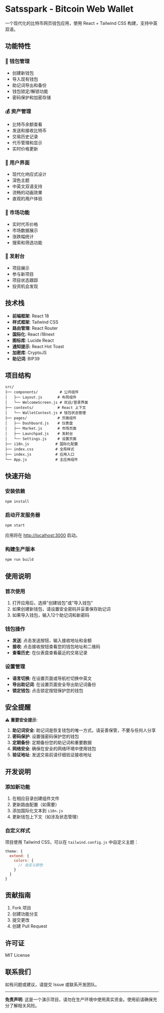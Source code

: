 # Satsspark - Bitcoin Web Wallet

一个现代化的比特币网页钱包应用，使用 React + Tailwind CSS 构建，支持中英双语。

## 功能特性

### 🔐 钱包管理
- 创建新钱包
- 导入现有钱包
- 助记词导出和备份
- 钱包锁定/解锁功能
- 密码保护和加密存储

### 💰 资产管理
- 比特币余额查看
- 发送和接收比特币
- 交易历史记录
- 代币管理和显示
- 实时价格更新

### 📱 用户界面
- 现代化响应式设计
- 深色主题
- 中英文双语支持
- 流畅的动画效果
- 直观的用户体验

### 🚀 市场功能
- 实时代币价格
- 市场数据展示
- 涨跌幅统计
- 搜索和筛选功能

### 🎯 发射台
- 项目展示
- 参与新项目
- 项目状态跟踪
- 投资机会发现

## 技术栈

- **前端框架**: React 18
- **样式框架**: Tailwind CSS
- **路由管理**: React Router
- **国际化**: React i18next
- **图标库**: Lucide React
- **通知提示**: React Hot Toast
- **加密库**: CryptoJS
- **助记词**: BIP39

## 项目结构

```
src/
├── components/          # 公共组件
│   ├── Layout.js       # 布局组件
│   └── WelcomeScreen.js # 欢迎/登录界面
├── contexts/           # React 上下文
│   └── WalletContext.js # 钱包状态管理
├── pages/              # 页面组件
│   ├── Dashboard.js    # 仪表盘
│   ├── Market.js       # 市场页面
│   ├── Launchpad.js    # 发射台
│   └── Settings.js     # 设置页面
├── i18n.js            # 国际化配置
├── index.css          # 全局样式
├── index.js           # 应用入口
└── App.js             # 主应用组件
```

## 快速开始

### 安装依赖

```bash
npm install
```

### 启动开发服务器

```bash
npm start
```

应用将在 [http://localhost:3000](http://localhost:3000) 启动。

### 构建生产版本

```bash
npm run build
```

## 使用说明

### 首次使用

1. 打开应用后，选择"创建钱包"或"导入钱包"
2. 如果创建新钱包，请设置安全密码并妥善保存助记词
3. 如果导入钱包，输入12个助记词和新密码

### 钱包操作

- **发送**: 点击发送按钮，输入接收地址和金额
- **接收**: 点击接收按钮查看您的钱包地址和二维码
- **查看历史**: 在仪表盘查看最近的交易记录

### 设置管理

- **语言切换**: 在设置页面或导航栏切换中英文
- **导出助记词**: 在设置页面安全导出助记词备份
- **锁定钱包**: 点击锁定按钮保护您的钱包

## 安全提醒

⚠️ **重要安全提示**:

1. **助记词安全**: 助记词是恢复钱包的唯一方式，请妥善保管，不要与任何人分享
2. **密码保护**: 设置强密码保护您的钱包
3. **定期备份**: 定期备份您的助记词和重要数据
4. **网络安全**: 确保在安全的网络环境中使用钱包
5. **验证地址**: 发送交易前请仔细验证接收地址

## 开发说明

### 添加新功能

1. 在相应目录创建组件文件
2. 更新路由配置（如需要）
3. 添加国际化文本到 `i18n.js`
4. 更新钱包上下文（如涉及状态管理）

### 自定义样式

项目使用 Tailwind CSS，可以在 `tailwind.config.js` 中自定义主题：

```javascript
theme: {
  extend: {
    colors: {
      // 自定义颜色
    }
  }
}
```

## 贡献指南

1. Fork 项目
2. 创建功能分支
3. 提交更改
4. 创建 Pull Request

## 许可证

MIT License

## 联系我们

如有问题或建议，请提交 Issue 或联系开发团队。

---

**免责声明**: 这是一个演示项目，请勿在生产环境中使用真实资金。使用前请确保充分了解相关风险。 